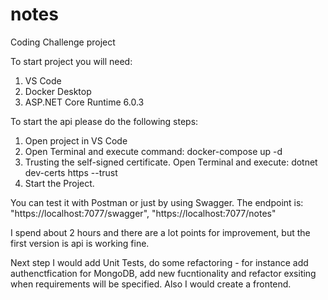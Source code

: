 # notes
Coding Challenge project

To start project you will need:
1. VS Code 
2. Docker Desktop
3. ASP.NET Core Runtime 6.0.3


To start the api please do the following steps:
1. Open project in VS Code
2. Open Terminal and execute command: docker-compose up -d
3. Trusting the self-signed certificate. Open Terminal and execute: dotnet dev-certs https --trust
4. Start the Project.

You can test it with Postman or just by using Swagger.
The endpoint is: "https://localhost:7077/swagger", "https://localhost:7077/notes"

I spend about 2 hours and there are a lot points for improvement, but the first version is api is working fine. 

Next step I would add Unit Tests, do some refactoring - for instance add authenctfication for MongoDB, add new fucntionality and refactor exsiting when requirements will be specified. Also I would create a frontend.
